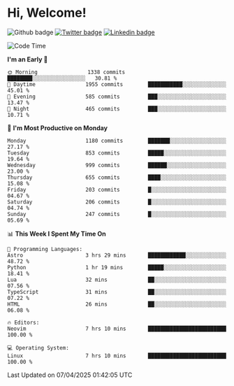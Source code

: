   # Hi, Welcome!
  ![Github badge](https://img.shields.io/github/followers/kraken-afk.svg?style=social&label=Follow&maxAge=2592000)
  [![Twitter badge](https://img.shields.io/badge/-Twitter-00acee?style=flat-square&logo=Twitter&logoColor=white)](https://twitter.com/trshppl)
  [![Linkedin badge](https://img.shields.io/badge/LinkedIn-0077B5?style=flat-square&logo=linkedin&logoColor=white)](https://www.linkedin.com/in/noveanrer)
<!--START_SECTION:waka-->
![Code Time](http://img.shields.io/badge/Code%20Time-850%20hrs%2018%20mins-blue)

**I'm an Early 🐤** 

```text
🌞 Morning                1338 commits        ████████░░░░░░░░░░░░░░░░░   30.81 % 
🌆 Daytime                1955 commits        ███████████░░░░░░░░░░░░░░   45.01 % 
🌃 Evening                585 commits         ███░░░░░░░░░░░░░░░░░░░░░░   13.47 % 
🌙 Night                  465 commits         ███░░░░░░░░░░░░░░░░░░░░░░   10.71 % 
```
📅 **I'm Most Productive on Monday** 

```text
Monday                   1180 commits        ███████░░░░░░░░░░░░░░░░░░   27.17 % 
Tuesday                  853 commits         █████░░░░░░░░░░░░░░░░░░░░   19.64 % 
Wednesday                999 commits         ██████░░░░░░░░░░░░░░░░░░░   23.00 % 
Thursday                 655 commits         ████░░░░░░░░░░░░░░░░░░░░░   15.08 % 
Friday                   203 commits         █░░░░░░░░░░░░░░░░░░░░░░░░   04.67 % 
Saturday                 206 commits         █░░░░░░░░░░░░░░░░░░░░░░░░   04.74 % 
Sunday                   247 commits         █░░░░░░░░░░░░░░░░░░░░░░░░   05.69 % 
```


📊 **This Week I Spent My Time On** 

```text
💬 Programming Languages: 
Astro                    3 hrs 29 mins       ████████████░░░░░░░░░░░░░   48.72 % 
Python                   1 hr 19 mins        █████░░░░░░░░░░░░░░░░░░░░   18.41 % 
Lua                      32 mins             ██░░░░░░░░░░░░░░░░░░░░░░░   07.56 % 
TypeScript               31 mins             ██░░░░░░░░░░░░░░░░░░░░░░░   07.22 % 
HTML                     26 mins             ██░░░░░░░░░░░░░░░░░░░░░░░   06.08 % 

🔥 Editors: 
Neovim                   7 hrs 10 mins       █████████████████████████   100.00 % 

💻 Operating System: 
Linux                    7 hrs 10 mins       █████████████████████████   100.00 % 
```


 Last Updated on 07/04/2025 01:42:05 UTC
<!--END_SECTION:waka-->